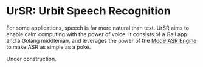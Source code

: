 # UrSR: Urbit Speech Recognition

For some applications, speech is far more natural than text.
UrSR aims to enable calm computing with the power of voice.
It consists of a Gall app and a Golang middleman, and leverages the power of the
[Mod9 ASR Engine](https://mod9.io/)
to make ASR as simple as a poke.

Under construction.
